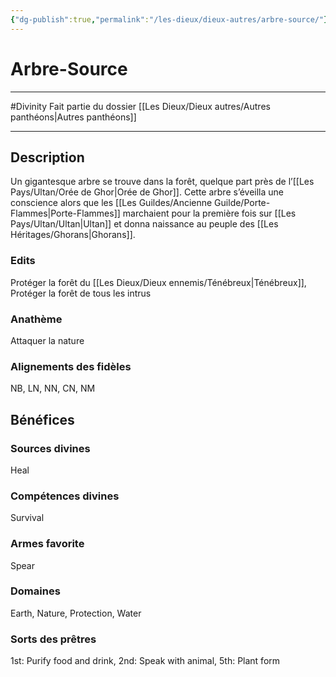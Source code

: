 ```yaml
---
{"dg-publish":true,"permalink":"/les-dieux/dieux-autres/arbre-source/"}
---
```


# Arbre-Source
---
#Divinity
Fait partie du dossier [[Les Dieux/Dieux autres/Autres panthéons\|Autres panthéons]]

-------
## Description
Un gigantesque arbre se trouve dans la forêt, quelque part près de l’[[Les Pays/Ultan/Orée de Ghor\|Orée de Ghor]]. Cette arbre s’éveilla une conscience alors que les [[Les Guildes/Ancienne Guilde/Porte-Flammes\|Porte-Flammes]] marchaient pour la première fois sur [[Les Pays/Ultan/Ultan\|Ultan]] et donna naissance au peuple des [[Les Héritages/Ghorans\|Ghorans]].
### Edits
Protéger la forêt du [[Les Dieux/Dieux ennemis/Ténébreux\|Ténébreux]], Protéger la forêt de tous les intrus
### Anathème
Attaquer la nature
### Alignements des fidèles
NB, LN, NN, CN, NM
## Bénéfices
### Sources divines
Heal
### Compétences divines
Survival
### Armes favorite
Spear
### Domaines
Earth, Nature, Protection, Water
### Sorts des prêtres
1st: Purify food and drink, 2nd: Speak with animal, 5th: Plant form